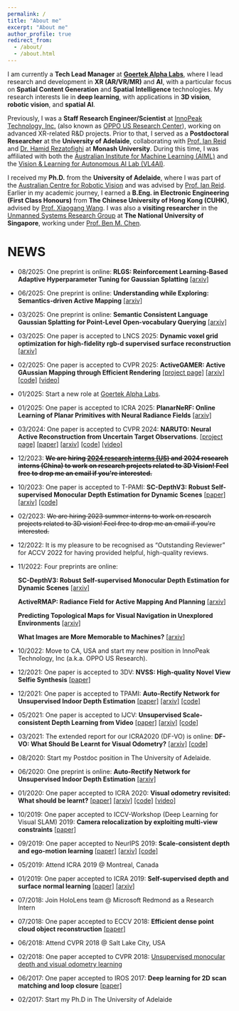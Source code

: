 ```yaml
---
permalink: /
title: "About me"
excerpt: "About me"
author_profile: true
redirect_from: 
  - /about/
  - /about.html
---
```


I am currently a **Tech Lead Manager** at **[Goertek Alpha Labs](https://www.goertek.com/en/)**, where I lead research and development in **XR (AR/VR/MR)** and **AI**, with a particular focus on **Spatial Content Generation** and **Spatial Intelligence** technologies. My research interests lie in **deep learning**, with applications in **3D vision**, **robotic vision**, and **spatial AI**.

Previously, I was a **Staff Research Engineer/Scientist** at [InnoPeak Technology, Inc.](https://www.innopeaktech.com/) (also known as [OPPO US Research Center](https://www.oppo.com/en/)), working on advanced XR-related R&D projects. Prior to that, I served as a **Postdoctoral Researcher** at the **University of Adelaide**, collaborating with [Prof. Ian Reid](https://cs.adelaide.edu.au/~ianr/) and [Dr. Hamid Rezatofighi](https://research.monash.edu/en/persons/hamid-rezatofighi) at **Monash University**. During this time, I was affiliated with both the [Australian Institute for Machine Learning (AIML)](https://www.adelaide.edu.au/aiml/) and the [Vision & Learning for Autonomous AI Lab (VL4AI)](https://vl4ai.erc.monash.edu/index.html).


I received my **Ph.D.** from the **University of Adelaide**, where I was part of the [Australian Centre for Robotic Vision](https://www.roboticvision.org/) and was advised by [Prof. Ian Reid](https://cs.adelaide.edu.au/~ianr/).
Earlier in my academic journey, I earned a **B.Eng. in Electronic Engineering (First Class Honours)** from **The Chinese University of Hong Kong (CUHK)**, advised by [Prof. Xiaogang Wang](http://www.ee.cuhk.edu.hk/~xgwang/). I was also a **visiting researcher** in the [Unmanned Systems Research Group](http://uav.ece.nus.edu.sg/) at **The National University of Singapore**, working under [Prof. Ben M. Chen](http://uav.ece.nus.edu.sg/~bmchen/).




NEWS
======

* 08/2025: One preprint is online:
  **RLGS: Reinforcement Learning-Based Adaptive Hyperparameter Tuning for Gaussian Splatting**
  [[arxiv]](https://www.arxiv.org/abs/2508.04078)

* 06/2025: One preprint is online:
  **Understanding while Exploring: Semantics-driven Active Mapping**
  [[arxiv]](https://arxiv.org/abs/2506.00225)

* 03/2025: One preprint is online:
  **Semantic Consistent Language Gaussian Splatting for Point-Level Open-vocabulary Querying**
  [[arxiv]](https://arxiv.org/abs/2503.21767)

* 03/2025: One paper is accepted to LNCS 2025: 
  **Dynamic voxel grid optimization for high-fidelity rgb-d supervised surface reconstruction**
  [[arxiv]](https://arxiv.org/pdf/2304.06178)

* 02/2025: One paper is accepted to CVPR 2025: 
  **ActiveGAMER: Active GAussian Mapping through Efficient Rendering**
  [[project page]](https://oppo-us-research.github.io/ActiveGAMER-website/)
  [[arxiv]](https://arxiv.org/pdf/2501.06897)
  [[code]](https://github.com/oppo-us-research/ActiveGAMER)
  [[video]](https://www.youtube.com/watch?v=2sfVMuZq92Y)

* 01/2025: Start a new role at [Goertek Alpha Labs](https://www.goertek.com/en/).

* 01/2025: One paper is accepted to ICRA 2025: 
  **PlanarNeRF: Online Learning of Planar Primitives with Neural Radiance Fields**
  [[arxiv]](https://arxiv.org/pdf/2401.00871)

* 03/2024: One paper is accepted to CVPR 2024: 
  **NARUTO: Neural Active Reconstruction from Uncertain Target Observations**.
  [[project page]](https://oppo-us-research.github.io/NARUTO-website/)
  [[paper]](https://openaccess.thecvf.com/content/CVPR2024/papers/Feng_NARUTO_Neural_Active_Reconstruction_from_Uncertain_Target_Observations_CVPR_2024_paper.pdf)
  [[arxiv]](https://arxiv.org/abs/2402.18771)
  [[code]](https://github.com/oppo-us-research/NARUTO)
  [[video]](https://www.youtube.com/watch?v=SsWdB-_5XM0)

* 12/2023: ~~__We are hiring [2024 research interns (US)](https://apply.workable.com/innopeaktech/j/BC7EE44D37/) and 2024 research interns (China) to work on research projects related to 3D Vision! Feel free to drop me an email if you're interested.__~~

* 10/2023: One paper is accepted to T-PAMI: 
  **SC-DepthV3: Robust Self-supervised Monocular Depth Estimation for Dynamic Scenes**
  [[paper]](https://ieeexplore.ieee.org/document/10273446)
  [[arxiv]](https://arxiv.org/abs/2211.03660)
  [[code]](https://github.com/JiawangBian/sc_depth_pl)

* 02/2023: ~~We are hiring 2023 summer interns to work on research projects related to 3D vision! Feel free to drop me an email if you're interested.~~ 

* 12/2022: It is my pleasure to be recognised as “Outstanding Reviewer” for ACCV 2022 for having provided helpful, high-quality reviews.

* 11/2022: Four preprints are online:

  **SC-DepthV3: Robust Self-supervised Monocular Depth Estimation for Dynamic Scenes** 
    [[arxiv]](https://arxiv.org/abs/2211.03660)

  **ActiveRMAP: Radiance Field for Active Mapping And Planning**
    [[arxiv]](https://arxiv.org/abs/2211.12656)

  **Predicting Topological Maps for Visual Navigation in Unexplored Environments**
    [[arxiv]](https://arxiv.org/abs/2211.12649)

  **What Images are More Memorable to Machines?**
    [[arxiv]](https://arxiv.org/abs/2211.07625)

* 10/2022: Move to CA, USA and start my new position in InnoPeak Technology, Inc (a.k.a. OPPO US Research).

* 12/2021: One paper is accepted to 3DV:
  **NVSS: High-quality Novel View Selfie Synthesis**
  [[paper]](https://ieeexplore.ieee.org/document/9665938)

* 12/2021: One paper is accepted to TPAMI:
  **Auto-Rectify Network for Unsupervised Indoor Depth Estimation**
  [[paper]](https://ieeexplore.ieee.org/document/9655489)
  [[arxiv]](https://arxiv.org/abs/2006.02708)
  [[code]](https://github.com/JiawangBian/sc_depth_pl)

* 05/2021: One paper is accepted to IJCV:
  **Unsupervised Scale-consistent Depth Learning from Video**
  [[paper]](https://link.springer.com/article/10.1007/s11263-021-01484-6)
  [[arxiv]](https://arxiv.org/abs/2105.11610)
  [[code]]([[code]](https://github.com/JiawangBian/sc_depth_pl))

* 03/2021: The extended report for our ICRA2020 (DF-VO) is online:
  **DF-VO: What Should Be Learnt for Visual Odometry?**
  [[arxiv]](https://arxiv.org/abs/2103.00933)
  [[code]](https://github.com/Huangying-Zhan/DF-VO)

* 08/2020: Start my Postdoc position in The University of Adelaide.

* 06/2020: One preprint is online:
  **Auto-Rectify Network for Unsupervised Indoor Depth Estimation**
  [[arxiv]](https://arxiv.org/abs/2006.02708)

* 01/2020: One paper accepted to ICRA 2020:
  **Visual odometry revisited: What should be learnt?**
  [[paper]](https://ieeexplore.ieee.org/abstract/document/9197374)
  [[arxiv]](https://arxiv.org/abs/1909.09803)
  [[code]](https://github.com/Huangying-Zhan/DF-VO)
  [[video]](https://www.youtube.com/watch?v=Nl8mFU4SJKY)


* 10/2019: One paper accepted to ICCV-Workshop (Deep Learning for Visual SLAM) 2019:
  **Camera relocalization by exploiting multi-view constraints**
  [[paper]](https://openaccess.thecvf.com/content_ICCVW_2019/html/DL4VSLAM/Cai_Camera_Relocalization_by_Exploiting_Multi-View_Constraints_for_Scene_Coordinates_Regression_ICCVW_2019_paper.html)

* 09/2019: One paper accepted to NeurIPS 2019:
  **Scale-consistent depth and ego-motion learning**
  [[paper]](https://papers.neurips.cc/paper_files/paper/2019/hash/6364d3f0f495b6ab9dcf8d3b5c6e0b01-Abstract.html)
  [[arxiv]](https://arxiv.org/abs/1908.10553)
  [[code]]([[code]](https://github.com/JiawangBian/sc_depth_pl))

* 05/2019: Attend ICRA 2019 @ Montreal, Canada

* 01/2019: One paper accepted to ICRA 2019:
  **Self-supervised depth and surface normal learning**
  [[paper]](https://ieeexplore.ieee.org/abstract/document/8793984)
  [[arxiv]](https://arxiv.org/abs/1903.00112)

* 07/2018: Join HoloLens team @ Microsoft Redmond as a Research Intern

* 07/2018: One paper accepted to ECCV 2018:
  **Efficient dense point cloud object reconstruction**
  [[paper]](https://openaccess.thecvf.com/content_ECCV_2018/html/Kejie_Li_Efficient_Dense_Point_ECCV_2018_paper.html)

* 06/2018: Attend CVPR 2018 @ Salt Lake City, USA

* 02/2018: One paper  accepted to CVPR 2018: 
[Unsupervised monocular depth and visual odometry learning](https://openaccess.thecvf.com/content_cvpr_2018/html/Zhan_Unsupervised_Learning_of_CVPR_2018_paper.html)

* 06/2017: One paper accepted to IROS 2017: 
  **Deep learning for 2D scan matching and loop closure**
  [[paper]](https://ieeexplore.ieee.org/abstract/document/8202236)

* 02/2017: Start my Ph.D in The University of Adelaide



